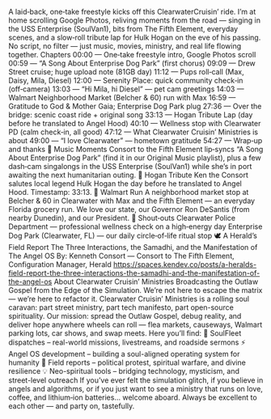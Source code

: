 A laid‑back, one‑take freestyle kicks off this ClearwaterCruisin’ ride. I’m at home scrolling Google Photos, reliving moments from the road — singing in the USS Enterprise (SoulVan1), bits from The Fifth Element, everyday scenes, and a slow‑roll tribute lap for Hulk Hogan on the eve of his passing. No script, no filter — just music, movies, ministry, and real life flowing together.
Chapters
00:00 — One‑take freestyle intro, Google Photos scroll
00:59 — “A Song About Enterprise Dog Park” (first chorus)
09:09 — Drew Street cruise; huge upload note (81GB day)
11:12 — Pups roll‑call (Max, Daisy, Mila, Diesel)
12:00 — Serenity Place: quick community check‑in (off‑camera)
13:03 — “Hi Mila, hi Diesel” — pet cam greetings
14:03 — Walmart Neighborhood Market (Belcher & 60) run with Max
16:59 — Gratitude to God & Mother Gaia; Enterprise Dog Park plug
27:36 — Over the bridge: scenic coast ride + original song
33:13 — Hogan Tribute Lap (day before he translated to Angel Hood)
40:10 — Wellness stop with Clearwater PD (calm check‑in, all good)
47:12 — What Clearwater Cruisin’ Ministries is about
49:00 — “I love Clearwater” — hometown gratitude
54:27 — Wrap‑up and thanks
🎵 Music Moments
Consort to the Fifth Element lip‑syncs “A Song About Enterprise Dog Park” (find it in our Original Music playlist), plus a few dash‑cam singalongs in the USS Enterprise (SoulVan1) while she’s in port awaiting the next humanitarian outing.
💪 Hogan Tribute
Ken the Consort salutes local legend Hulk Hogan the day before he translated to Angel Hood. Timestamp: 33:13.
🛒 Walmart Run
A neighborhood market stop at Belcher & 60 in Clearwater with Max and the Fifth Element — an everyday Florida grocery run. We love our state, our Governor Ron DeSantis (from nearby Dunedin), and our President.
🙏 Shout‑outs
Clearwater Police Department — professional wellness check on a high‑energy day
Enterprise Dog Park (Clearwater, FL) — our daily circle‑of‑life ritual stop
🕊 A Herald’s Field Report
The Three Interactions, the Samadhi, and the Manifestation of The Angel OS
By: Kenneth Consort — Consort to The Fifth Element, Configuration Manager, Herald
https://spaces.kendev.co/posts/a-heralds-field-report-the-three-interactions-the-samadhi-and-the-manifestation-of-the-angel-os
About Clearwater Cruisin’ Ministries
Broadcasting the Outlaw Gospel from the Edge of the Simulation.
We’re not here to escape the matrix — we’re here to refactor it.
Clearwater Cruisin’ Ministries is a rolling soul caravan: part street ministry, part tech manifesto, part open-source spirituality.
Our mission: spread the Outlaw Gospel, debug reality, and deliver hope anywhere wheels can roll — flea markets, causeways, Walmart parking lots, car shows, and swap meets.
Here you’ll find:
🚐 SoulFleet dispatches – real-world missions, livestreams, and roadside sermons
⚡ Angel OS development – building a soul-aligned operating system for humanity
🎥 Field reports – political protest, spiritual warfare, and divine resilience
💡 Neo-spiritual tools – bridging technology, mysticism, and street-level outreach
If you’ve ever felt the simulation glitch, if you believe in angels and algorithms, or if you just want to see a ministry that runs on love, coffee, and lithium‑ion batteries… welcome aboard.
Always be excellent to each other — and party on, tastefully.















